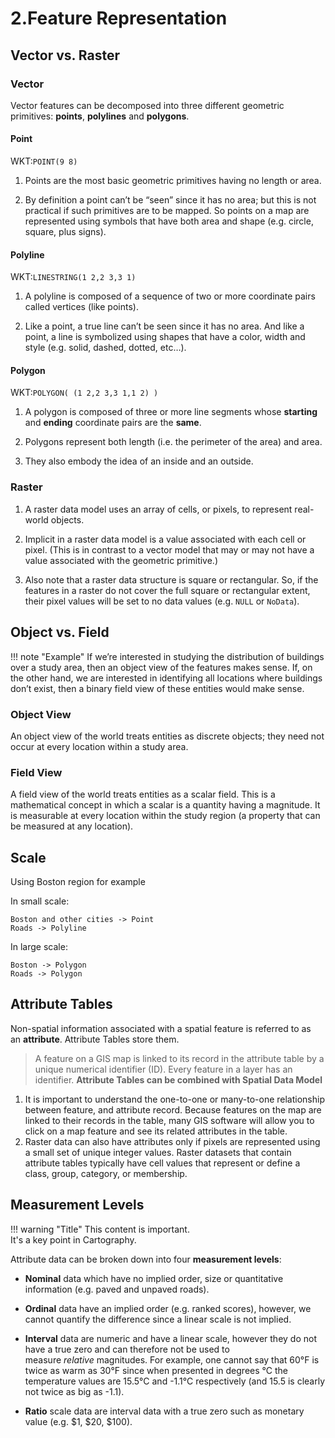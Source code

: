 # 2.Feature Representation
## Vector vs. Raster

### Vector
Vector features can be decomposed into three different geometric primitives: **points**, **polylines** and **polygons**.
#### Point
WKT:`POINT(9 8)`  

1. Points are the most basic geometric primitives having no length or area.  

2. By definition a point can’t be “seen” since it has no area; but this is not practical if such primitives are to be mapped. So points on a map are represented using symbols that have both area and shape (e.g. circle, square, plus signs).

#### Polyline
WKT:`LINESTRING(1 2,2 3,3 1)`

1. A polyline is composed of a sequence of two or more coordinate pairs called vertices (like points).

2. Like a point, a true line can’t be seen since it has no area. And like a point, a line is symbolized using shapes that have a color, width and style (e.g. solid, dashed, dotted, etc…).

#### Polygon
WKT:`POLYGON( (1 2,2 3,3 1,1 2) )`
1. A polygon is composed of three or more line segments whose **starting** and **ending** coordinate pairs are the **same**.

2. Polygons represent both length (i.e. the perimeter of the area) and area.

3. They also embody the idea of an inside and an outside.

### Raster 

1. A raster data model uses an array of cells, or pixels, to represent real-world objects.

2. Implicit in a raster data model is a value associated with each cell or pixel. (This is in contrast to a vector model that may or may not have a value associated with the geometric primitive.)

3. Also note that a raster data structure is square or rectangular. So, if the features in a raster do not cover the full square or rectangular extent, their pixel values will be set to no data values (e.g. `NULL` or `NoData`).

## Object vs. Field

!!! note "Example"
	If we’re interested in studying the distribution of buildings over a study area, then an object view of the features makes sense. 
	If, on the other hand, we are interested in identifying all locations where buildings don’t exist, then a binary field view of these entities would make sense.

### Object View
An object view of the world treats entities as discrete objects; they need not occur at every location within a study area.
### Field View
A field view of the world treats entities as a scalar field. This is a mathematical concept in which a scalar is a quantity having a magnitude. It is measurable at every location within the study region (a property that can be measured at any location).

## Scale
Using Boston region for example

In small scale:

	Boston and other cities -> Point
	Roads -> Polyline

In large scale:

	Boston -> Polygon
	Roads -> Polygon

## Attribute Tables
Non-spatial information associated with a spatial feature is referred to as an **attribute**. Attribute Tables store them.
>A feature on a GIS map is linked to its record in the attribute table by a unique numerical identifier (ID). Every feature in a layer has an identifier.
**Attribute Tables can be combined with Spatial Data Model**
1. It is important to understand the one-to-one or many-to-one relationship between feature, and attribute record. Because features on the map are linked to their records in the table, many GIS software will allow you to click on a map feature and see its related attributes in the table.
2. Raster data can also have attributes only if pixels are represented using a small set of unique integer values. Raster datasets that contain attribute tables typically have cell values that represent or define a class, group, category, or membership.

## Measurement Levels

!!! warning "Title"
	This content is important.  
	It's a key point in Cartography.

Attribute data can be broken down into four **measurement levels**:

- **Nominal** data which have no implied order, size or quantitative information (e.g. paved and unpaved roads).

- **Ordinal** data have an implied order (e.g. ranked scores), however, we cannot quantify the difference since a linear scale is not implied.

- **Interval** data are numeric and have a linear scale, however they do not have a true zero and can therefore not be used to measure _relative_ magnitudes. For example, one cannot say that 60°F is twice as warm as 30°F since when presented in degrees °C the temperature values are 15.5°C and -1.1°C respectively (and 15.5 is clearly not twice as big as -1.1).

- **Ratio** scale data are interval data with a true zero such as monetary value (e.g. $1, $20, $100).
